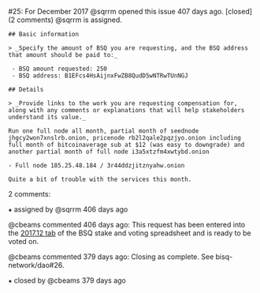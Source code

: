 #25: For December 2017
@sqrrm opened this issue 407 days ago.  [closed] (2 comments)
@sqrrm is assigned. 

    ## Basic information
    
    > _Specify the amount of BSQ you are requesting, and the BSQ address that amount should be paid to:_
    
     - BSQ amount requested: 250
     - BSQ address: B1EFcs4HsAijnxFwZB8QudD5wNTRwTUnNGJ
    
    ## Details
    
    > _Provide links to the work you are requesting compensation for, along with any comments or explanations that will help stakeholders understand its value._
    
    Run one full node all month, partial month of seednode jhgcy2won7xnslrb.onion, pricenode rb2l2qale2pqzjyo.onion including full month of bitcoinaverage sub at $12 (was easy to downgrade) and another partial month of full node i3a5xtzfm4xwtybd.onion
    
    - Full node 185.25.48.184 / 3r44ddzjitznyahw.onion
    
    Quite a bit of trouble with the services this month.


2 comments:

⁕ assigned by @sqrrm 406 days ago

@cbeams commented 406 days ago:
    This request has been entered into the [2017.12 tab](https://docs.google.com/spreadsheets/d/1xlXDswj3251BPCOcII-UyWlX7o7jMkfYBE-IZ5te5Ck/edit#gid=548599266) of the BSQ stake and voting spreadsheet and is ready to be voted on.


@cbeams commented 379 days ago:
    Closing as complete. See bisq-network/dao#26.


⁕ closed by @cbeams 379 days ago

